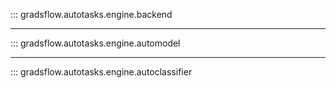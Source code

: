 ::: gradsflow.autotasks.engine.backend

---

::: gradsflow.autotasks.engine.automodel

---

::: gradsflow.autotasks.engine.autoclassifier
